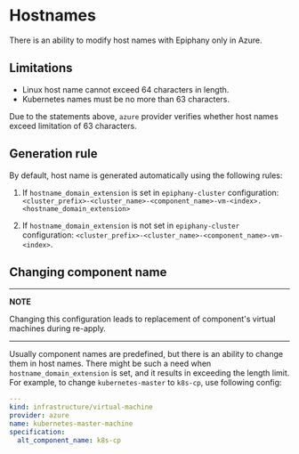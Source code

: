 # Hostnames

There is an ability to modify host names with Epiphany only in Azure.

## Limitations

- Linux host name cannot exceed 64 characters in length.
- Kubernetes names must be no more than 63 characters.

Due to the statements above, `azure` provider verifies whether host names exceed limitation of 63 characters.

## Generation rule

By default, host name is generated automatically using the following rules:

1. If `hostname_domain_extension` is set in `epiphany-cluster` configuration:
`<cluster_prefix>-<cluster_name>-<component_name>-vm-<index>.<hostname_domain_extension>`

2. If `hostname_domain_extension` is not set in `epiphany-cluster` configuration:
`<cluster_prefix>-<cluster_name>-<component_name>-vm-<index>`.

## Changing component name

---
**NOTE**

Changing this configuration leads to replacement of component's virtual machines during re-apply.

---

Usually component names are predefined, but there is an ability to change them in host names.
There might be such a need when `hostname_domain_extension` is set, and it results in exceeding the length limit.
For example, to change `kubernetes-master` to `k8s-cp`, use following config:

```yaml
---
kind: infrastructure/virtual-machine
provider: azure
name: kubernetes-master-machine
specification:
  alt_component_name: k8s-cp
```
